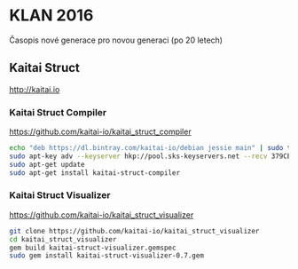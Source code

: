 # KLAN 2016
Časopis nové generace pro novou generaci (po 20 letech)

## Kaitai Struct

http://kaitai.io

### Kaitai Struct Compiler

https://github.com/kaitai-io/kaitai_struct_compiler

```bash
echo "deb https://dl.bintray.com/kaitai-io/debian jessie main" | sudo tee /etc/apt/sources.list.d/kaitai.list
sudo apt-key adv --keyserver hkp://pool.sks-keyservers.net --recv 379CE192D401AB61
sudo apt-get update
sudo apt-get install kaitai-struct-compiler
```

### Kaitai Struct Visualizer

https://github.com/kaitai-io/kaitai_struct_visualizer

```bash
git clone https://github.com/kaitai-io/kaitai_struct_visualizer
cd kaitai_struct_visualizer
gem build kaitai-struct-visualizer.gemspec
sudo gem install kaitai-struct-visualizer-0.7.gem
```

